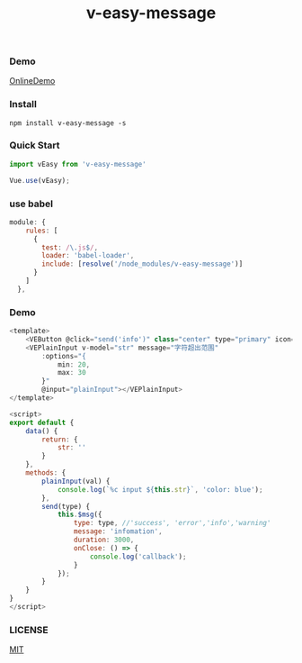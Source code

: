 <h1 align="center">v-easy-message</h1>

<p align="center">
	<a href="https://github.com/Linkontoask/v-easy"><img src="https://img.shields.io/badge/v--easy-v0.1.45-blue.svg" alt=""></a>
	<a href="https://github.com/Linkontoask/v-easy"><img src="https://img.shields.io/badge/size-239kb-green.svg" alt=""></a>
	<a href="https://github.com/Linkontoask/v-easy"><img src="https://img.shields.io/badge/vue-2.x-orange.svg" alt=""></a>
	<a href="https://github.com/Linkontoask/v-easy"><img src="https://img.shields.io/badge/license-MIT-red.svg" alt=""></a>
</p>

### Demo
[OnlineDemo](https://linkontoask.github.io/demo/v-easy/index.html)

### Install
```
npm install v-easy-message -s
```

### Quick Start
``` javascript
import vEasy from 'v-easy-message'

Vue.use(vEasy);
```

### use babel
``` javascript
module: {
    rules: [
      {
        test: /\.js$/,
        loader: 'babel-loader',
        include: [resolve('/node_modules/v-easy-message')]
      }
    ]
  },
```

### Demo
``` javascript
<template>
    <VEButton @click="send('info')" class="center" type="primary" icon="chrome" :rotate="true" :circle="true"></VEButton>
    <VEPlainInput v-model="str" message="字符超出范围" 
        :options="{
            min: 20,
            max: 30
        }" 
        @input="plainInput"></VEPlainInput>
</template>

<script>
export default {
    data() {
        return: {
            str: ''
        }
    },
    methods: {
        plainInput(val) {
            console.log(`%c input ${this.str}`, 'color: blue');
        },
        send(type) {
            this.$msg({
                type: type, //'success', 'error','info','warning'
                message: 'infomation',
                duration: 3000,
                onClose: () => {
                    console.log('callback');
                }
            });
        }
    }
}
</script>
```

### LICENSE
[MIT](https://github.com/Linkontoask/v-easy/blob/master/src/components/message/LICENSE)

